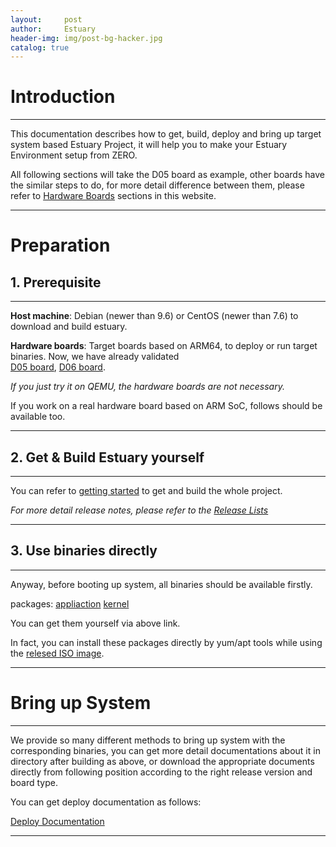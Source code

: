 ```yaml
---
layout:     post
author:     Estuary
header-img: img/post-bg-hacker.jpg
catalog: true
---
```

# Introduction
---

This documentation describes how to get, build, deploy and bring up target system based Estuary Project, 
it will help you to make your Estuary Environment setup from ZERO.

All following sections will take the D05 board as example, other boards have the similar steps to do, 
for more detail difference between them, please refer to 
[Hardware Boards](https://open-estuary.github.io/tags/#Hardware%20Boards) sections in this website.

---


# Preparation

## 1. Prerequisite
---
**Host machine**: Debian (newer than 9.6) or CentOS (newer than 7.6) to download and build estuary.

**Hardware boards**: Target boards based on ARM64, to deploy or run target binaries. 
Now, we have already validated  
[D05 board](https://open-estuary.github.io/2016/08/30/d05-board/), 
[D06 board](https://open-estuary.github.io/2018/07/25/d06-board/). 

*If you just try it on QEMU, the hardware boards are not necessary.*

If you work on a real hardware board based on ARM SoC, follows should be available too.

---

## 2. Get & Build Estuary yourself
---
You can refer to [getting started](https://open-estuary.github.io/2015/09/08/getting-started/) to get 
and build the whole project.

*For more detail release notes, please refer to the 
[Release Lists](https://open-estuary.github.io/2019/06/29/releases/)*

---

## 3. Use binaries directly
---
Anyway, before booting up system, all binaries should be available firstly.

packages:
[appliaction](http://203.160.91.226:18083/repodata/releases/5.0/) 
[kernel](http://203.160.91.226:18083/repodata/releases/5.2/)

You can get them yourself via above link.

In fact, you can install these packages directly by yum/apt tools while using the 
[relesed ISO image](ftp://117.78.41.188/releases/).

---

# Bring up System
---
We provide so many different methods to bring up system with the corresponding binaries, 
you can get more detail documentations about it in directory after building as above, 
or download the appropriate documents directly from following position according to the right 
release version and board type. 

You can get deploy documentation as follows:

[Deploy Documentation](https://github.com/open-estuary/estuary/blob/master/doc/Deploy_Manual.4All.md)

---
